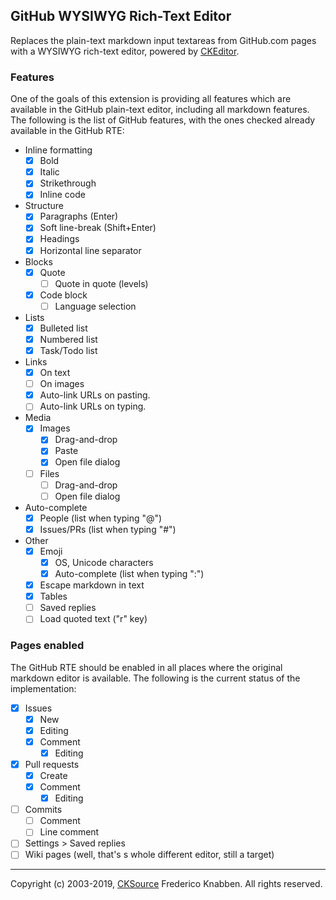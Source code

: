 ## GitHub WYSIWYG Rich-Text Editor

Replaces the plain-text markdown input textareas from GitHub.com pages with a
WYSIWYG rich-text editor, powered by [CKEditor](https://ckeditor.com/).

### Features

One of the goals of this extension is providing all features which are available in the GitHub plain-text editor, including all markdown features. The following is the list of GitHub features, with the ones checked already available in the GitHub RTE:

*   Inline formatting
    *   [x] Bold
    *   [x] Italic
    *   [x] Strikethrough
    *   [x] Inline code
*   Structure
    *   [x] Paragraphs (Enter)
    *   [x] Soft line-break (Shift+Enter)
    *   [x] Headings
    *   [x] Horizontal line separator
*   Blocks
    *   [x] Quote
        *   [ ] Quote in quote (levels)
    *   [x] Code block
        *   [ ] Language selection
*   Lists
    *   [x] Bulleted list
    *   [x] Numbered list
    *   [x] Task/Todo list
*   Links
    *   [x] On text
    *   [ ] On images
    *   [x] Auto-link URLs on pasting.
    *   [ ] Auto-link URLs on typing.
*   Media
    *   [x] Images
        *   [x] Drag-and-drop
        *   [x] Paste
        *   [x] Open file dialog
    *   [ ] Files
        *   [ ] Drag-and-drop
        *   [ ] Open file dialog
*   Auto-complete
    *   [x] People (list when typing "@")
    *   [x] Issues/PRs (list when typing "#")
*   Other
    *   [x] Emoji
        *   [x] OS, Unicode characters
        *   [x] Auto-complete (list when typing ":")
    *   [x] Escape markdown in text
    *   [x] Tables
    *   [ ] Saved replies
    *   [ ] Load quoted text ("r" key)

### Pages enabled

The GitHub RTE should be enabled in all places where the original markdown editor is available. The following is the current status of the implementation:

*   [x] Issues
    *   [x] New
    *   [x] Editing
    *   [x] Comment
        *   [x] Editing
*   [x] Pull requests
    *   [x] Create
    *   [x] Comment
        *   [x] Editing
*   [ ] Commits
    *   [ ] Comment
    *   [ ] Line comment
*   [ ] Settings > Saved replies
*   [ ] Wiki pages (well, that's s whole different editor, still a target)
---

Copyright (c) 2003-2019, [CKSource](https://cksource.com/) Frederico Knabben.
All rights reserved.
